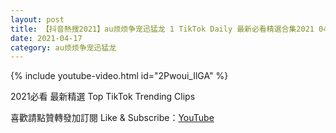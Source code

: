 ```yaml
---
layout: post
title: 【抖音熱搜2021】au烦烦争宠迅猛龙 1 TikTok Daily 最新必看精選合集2021 04 17
date: 2021-04-17
category: au烦烦争宠迅猛龙
---
```


{% include youtube-video.html id="2Pwoui_IlGA" %}

2021必看 最新精選 Top TikTok Trending Clips

喜歡請點贊轉發加訂閱 Like & Subscribe：[YouTube](https://www.youtube.com/channel/UCAoR7VcanIPd04uEq_GIylA/videos)

